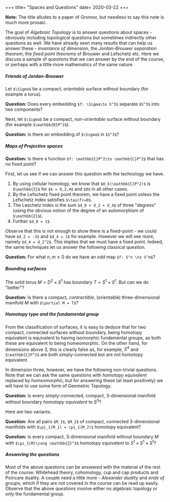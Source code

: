 +++
title= "Spaces and Questions"
date= 2020-03-22
+++

__Note:__ The title alludes to a paper of Gromov, but needless to say this note is much more prosaic.

The goal of _Algebraic Topology_ is to answer questions about spaces - obviously including _topological_ questions but sometimes indirectly other questions as well. We have already seen many results that can help us answer these - _invariance of dimension_, the _Jordan-Brouwer separation theorem_, the _fixed point theorems_ of Brouwer and Lefschetz etc. Here we discuss a sample of questions that we can answer by the end of the course, or perhaps with a little more mathematics of the same nature.

##### Friends of Jordan-Brouwer

Let `$\Sigma$` be a compact, _orientable_ surface without boundary (for example a torus).

__Question:__  Does every embedding `$f: \Sigma\to S^3$` separate `$S^3$` into two components?

Next, let `$\Sigma$` be a compact, _non-orientable_ surface without boundary (for example `$\mathbb{R}P^2$`).

__Question:__ Is there an embedding of `$\Sigma$` in `$S^3$`?

##### Maps of Projective spaces

__Question:__ Is there a function `$f: \mathbb{C}P^2\to \mathbb{C}P^2$` that has no fixed point?

First, let us see if we can answer this question with the technology we have.

1. By using cellular homology, we know that `$H_k(\mathbb{C}P^2)$` is `$\mathbb{Z}$` for `$k = 0,2,4$` and `$0$` in all other cases.
2. By the Lefschetz fixed  point theorem, we have a fixed point unless the Lefschetz index satisfies `$\tau(f)=0$`.
3. The Leschetz index is the sum `$d_0 + d_2 + d_4$` of three "degrees" (using the obvious notion of the degree of an automorphism of `$\mathbb{Z}$`).
4. Further `$d_0 = 1$`.

Observe that this is not enough to show there is a fixed-point - we could have `$d_2 = -2$` and `$d_4 = 1$` for example. However we will see more, namely `$d_4 = d_2^2$`.  This implies that we must have a fixed point. Indeed, the same techniques let us answer the following classical question.

__Question:__ For what $n, m\geq 0$ do we have an _odd_ map `$f: S^n \to S^m$`?

##### Bounding surfaces

The solid torus $M = D^2 \times S^1$ has boundary $T = S^1 \times S^1$. But can we do "better"?

__Question:__ Is there a compact, _contractible_, (orientable) three-dimensional manifold $M$ with `$\partial M = T$`?

##### Homotopy type and the fundamental group

From the classification of surfaces, it is easy to deduce that for two compact, connected surfaces without boundary, being homotopy equivalent is equivalent to having isomorphic fundamental groups, as both these are equivalent to being homeomorphic. On the other hand, for dimensions above $3$, this is clearly false as, for example, $S^4$ and `$\mathbb{C}P^2$` are both simply-connected but are not homotopy equivalent. 

In dimension three, however, we have the following non-trivial questions. Note that we can ask the same questions with _homotopy equivalent_ replaced by _homeomorphic_, but for answering these (at least positively) we will have to use some form of Geometric Topology.

__Question:__ Is every simply-connected, compact, $3$-dimensional manifold without boundary _homotopy equivalent_ to $S^3$?

Here are two variants.

__Question:__ Are all pairs `$M_1$`, `$M_2$` of compact, connected $3$-dimensional manifolds with `$\pi_1(M_1) = \pi_1(M_2)$` homotopy equivalent?

__Question:__ Is every compact, $3$-dimensional manifold without boundary $M$ with `$\pi_1(M)\cong \mathbb{Z}^3$` _homotopy equivalent_ to $S^1\times S^1\times S^1$?

##### Answering the questions

Most of the above questions can be answered with the material of the rest of the course: Whitehead theory, cohomology, cup and cap products and Poincare duality. A couple need a 
little more - _Alexander duality_ and _ends of groups_, which if they are not covered in the course can be read up easily. Observe that the above _questions_ involve either no algebraic topology or only the fundamental group.
